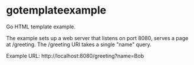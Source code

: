 # gotemplateexample
Go HTML template example.

The example sets up a web server that listens on port 8080, serves a page at /greeting. The /greeting URI takes a single "name" query.

Example URL: http://localhost:8080/greeting?name=Bob
